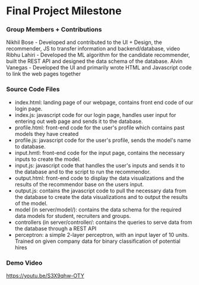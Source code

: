 # Final Project Milestone

### Group Members + Contributions
Nikhil Bose
    - Developed and contributed to the UI + Design, the recommender, JS to transfer information and backend/database, video
Ribhu Lahiri
    - Developed the ML algorithm for the candidate recommender, built the REST API and designed the data schema of the database.
Alvin Vanegas
    - Developed the UI and primarily wrote HTML and Javascript code to link the web pages together

### Source Code Files
- index.html: landing page of our webpage, contains front end code of our login page.
- index.js: javascript code for our login page, handles user input for entering out web page and sends it to the database.
- profile.html: front-end code for the user's profile which contains past models they have created
- profile.js: javascript code for the user's profile, sends the model's name to database.
- input.hmtl: front-end code for the input page, contains the necessary inputs to create the model.
- input.js: javascript code that handles the user's inputs and sends it to the database and to the script to run the recommendor.
- output.html: front-end code to display the data visualizations and the results of the recommendor base on the users input.
- output.js: contains the javascript code to pull the necessary data from the database to create the data visualizations and to output the results of the model.
- model (in server/model/): contains the data schema for the required data models for student, recruiters and groups.
- controllers (in server/controller/: contains the queries to serve data from the database through a REST API
- perceptron: a simple 2-layer perceptron, with an input layer of 10 units. Trained on given company data for binary classification of potential hires
### Demo Video
https://youtu.be/S3X9qhw-OTY
